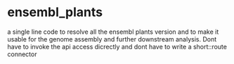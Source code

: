 # ensembl_plants
a single line code to resolve all the ensembl plants version and to make it usable for the genome assembly and further downstream analysis. Dont have to invoke the api access dicrectly and dont have to write a short::route connector
